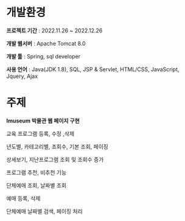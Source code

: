 # 개발환경
**프로젝트 기간** : 2022.11.26 ~ 2022.12.26

**개발 웹서버** : Apache Tomcat 8.0

**개발 툴** : Spring, sql developer

**사용 언어** : Java(JDK 1.8), SQL, JSP & Servlet, HTML/CSS, JavaScript, Jquery, Ajax

# 주제
**Imuseum 박물관 웹 페이지 구현**

교육 프로그램 등록, 수정 ,삭제

년도별, 카테고리별, 조회수, 기본 조회, 페이징

상세보기, 지난프로그램 조회 및 조회수 증가

프로그램 추천, 비추천 기능

단체예매 조회, 날짜별 조회

예매 등록, 삭제

단체예매 날짜별 검색, 페이징 처리
